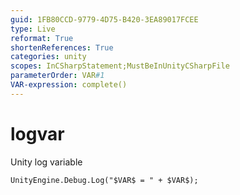```yaml
---
guid: 1FB80CCD-9779-4D75-B420-3EA89017FCEE
type: Live
reformat: True
shortenReferences: True
categories: unity
scopes: InCSharpStatement;MustBeInUnityCSharpFile
parameterOrder: VAR#1
VAR-expression: complete()
---
```


# logvar

Unity log variable

```
UnityEngine.Debug.Log("$VAR$ = " + $VAR$);
```

